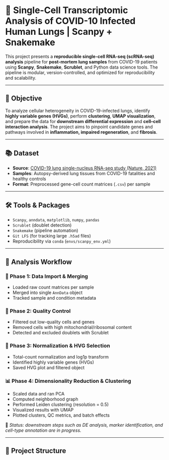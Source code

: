  # 🦠 Single-Cell Transcriptomic Analysis of COVID-10 Infected Human Lungs | Scanpy + Snakemake

This project presents a **reproducible single-cell RNA-seq (scRNA-seq) analysis** pipeline for **post-mortem lung samples** from COVID-19 patients using **Scanpy**, **Snakemake**, **Scrublet**, and Python data science tools. The pipeline is modular, version-controlled, and optimized for reproducibility and scalability.

---

## 🎯 Objective

To analyze cellular heterogeneity in COVID-19-infected lungs, identify **highly variable genes (HVGs)**, perform **clustering**, **UMAP visualization**, and prepare the data for **downstream differential expression** and **cell–cell interaction analysis**. The project aims to pinpoint candidate genes and pathways involved in **inflammation, impaired regeneration**, and **fibrosis**.

---

## 📚 Dataset

- **Source**: [COVID-19 lung single-nucleus RNA-seq study (Nature, 2021)](https://doi.org/10.1038/s41586-021-03504-w)
- **Samples**: Autopsy-derived lung tissues from COVID-19 fatalities and healthy controls
- **Format**: Preprocessed gene-cell count matrices (`.csv`) per sample

---

## 🛠️ Tools & Packages

- `Scanpy`, `anndata`, `matplotlib`, `numpy`, `pandas`
- `Scrublet` (doublet detection)
- `Snakemake` (pipeline automation)
- `Git LFS` (for tracking large `.h5ad` files)
- Reproducibility via `conda` (`envs/scanpy_env.yml`)

---

## 🔄 Analysis Workflow

### 📁 Phase 1: Data Import & Merging
- Loaded raw count matrices per sample
- Merged into single `AnnData` object
- Tracked sample and condition metadata

### 🧹 Phase 2: Quality Control
- Filtered out low-quality cells and genes
- Removed cells with high mitochondrial/ribosomal content
- Detected and excluded doublets with Scrublet

### 🧪 Phase 3: Normalization & HVG Selection
- Total-count normalization and log1p transform
- Identified highly variable genes (HVGs)
- Saved HVG plot and filtered object

### 📊 Phase 4: Dimensionality Reduction & Clustering
- Scaled data and ran PCA
- Computed neighborhood graph
- Performed Leiden clustering (resolution = 0.5)
- Visualized results with UMAP
- Plotted clusters, QC metrics, and batch effects

📌 *Status: downstream steps such as DE analysis, marker identification, and cell-type annotation are in progress.*

---

## 📁 Project Structure

